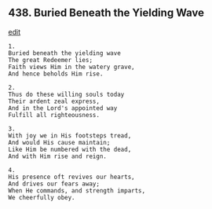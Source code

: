 
## 438.  Buried Beneath the Yielding Wave
[edit](https://docs.google.com/document/d/1_gITKYbvBEfJn-sfANlgOoGNBYYi1w2H/edit?mode=html)



    1.
    Buried beneath the yielding wave 
    The great Redeemer lies; 
    Faith views Him in the watery grave, 
    And hence beholds Him rise. 

    2.
    Thus do these willing souls today 
    Their ardent zeal express, 
    And in the Lord's appointed way 
    Fulfill all righteousness. 

    3.
    With joy we in His footsteps tread, 
    And would His cause maintain; 
    Like Him be numbered with the dead, 
    And with Him rise and reign. 

    4.
    His presence oft revives our hearts, 
    And drives our fears away; 
    When He commands, and strength imparts, 
    We cheerfully obey.

